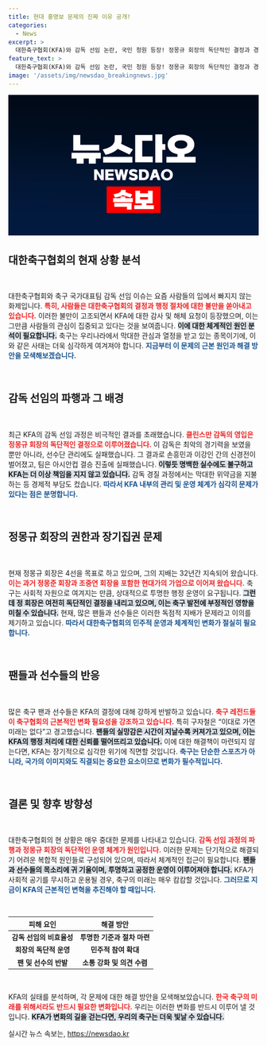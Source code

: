 ```yaml
---
title: 현대 홍명보 문제의 진짜 이유 공개!
categories:
  - News
excerpt: >
  대한축구협회(KFA)와 감독 선임 논란, 국민 청원 등장! 정몽규 회장의 독단적인 결정과 경질 과정이 한국 축구를 위기로 몰아넣었다. 한국 축구의 미래를 걱정하는 목소리가 점점 커지는데, 과연 KFA는 변화를 이끌어낼 수 있을까? 클릭해서 더 알아보세요!
feature_text: >
  대한축구협회(KFA)와 감독 선임 논란, 국민 청원 등장! 정몽규 회장의 독단적인 결정과 경질 과정이 한국 축구를 위기로 몰아넣었다. 한국 축구의 미래를 걱정하는 목소리가 점점 커지는데, 과연 KFA는 변화를 이끌어낼 수 있을까? 클릭해서 더 알아보세요!
image: '/assets/img/newsdao_breakingnews.jpg'
---
```


<p><img src="/assets/img/newsdao_breakingnews.jpg" alt="cryptoinkorea 속보" /></p>

<h2 data-ke-size="size26">대한축구협회의 현재 상황 분석</h2>

<p data-ke-size="size16">&nbsp;</p>

<p>대한축구협회와 축구 국가대표팀 감독 선임 이슈는 요즘 사람들의 입에서 빠지지 않는 화제입니다. <b><span style="color: #ee2323;">특히, 사람들은 대한축구협회의 결정과 행정 절차에 대한 불만을 쏟아내고 있습니다.</span></b> 이러한 불만이 고조되면서 KFA에 대한 감사 및 해체 요청이 등장했으며, 이는 그만큼 사람들의 관심이 집중되고 있다는 것을 보여줍니다. <b><span style="background-color: #21538527;">이에 대한 체계적인 원인 분석이 필요합니다.</span></b> 축구는 우리나라에서 막대한 관심과 열정을 받고 있는 종목이기에, 이와 같은 사태는 더욱 심각하게 여겨져야 합니다. <b><span style="color: #1a5490;">지금부터 이 문제의 근본 원인과 해결 방안을 모색해보겠습니다.</span></b></p>

<p data-ke-size="size16">&nbsp;</p>

<h2 data-ke-size="size26">감독 선임의 파행과 그 배경</h2>

<p data-ke-size="size16">&nbsp;</p>

<p>최근 KFA의 감독 선임 과정은 비극적인 결과를 초래했습니다. <b><span style="color: #ee2323;">클린스만 감독의 영입은 정몽규 회장의 독단적인 결정으로 이루어졌습니다.</span></b> 이 감독은 최악의 경기력을 보였을 뿐만 아니라, 선수단 관리에도 실패했습니다. 그 결과로 손흥민과 이강인 간의 신경전이 벌어졌고, 팀은 아시안컵 결승 진출에 실패했습니다. <b><span style="background-color: #21538527;">이렇듯 명백한 실수에도 불구하고 KFA는 더 이상 책임을 지지 않고 있습니다.</span></b> 감독 경질 과정에서는 막대한 위약금을 지불하는 등 경제적 부담도 컸습니다. <b><span style="color: #1a5490;">따라서 KFA 내부의 관리 및 운영 체계가 심각히 문제가 있다는 점은 분명합니다.</span></b></p>

<p data-ke-size="size16">&nbsp;</p>

<h2 data-ke-size="size26">정몽규 회장의 권한과 장기집권 문제</h2>

<p data-ke-size="size16">&nbsp;</p>

<p>현재 정몽규 회장은 4선을 목표로 하고 있으며, 그의 지배는 32년간 지속되어 왔습니다. <b><span style="color: #ee2323;">이는 과거 정몽준 회장과 조중연 회장을 포함한 현대가의 가업으로 이어져 왔습니다.</span></b> 축구는 사회적 자원으로 여겨지는 만큼, 상대적으로 투명한 행정 운영이 요구됩니다. <b><span style="background-color: #21538527;">그런데 정 회장은 여전히 독단적인 결정을 내리고 있으며, 이는 축구 발전에 부정적인 영향을 미칠 수 있습니다.</span></b> 현재, 많은 팬들과 선수들은 이러한 독점적 지배가 문제라고 이의를 제기하고 있습니다. <b><span style="color: #1a5490;">따라서 대한축구협회의 민주적 운영과 체계적인 변화가 절실히 필요합니다.</span></b></p>

<p data-ke-size="size16">&nbsp;</p>

<h2 data-ke-size="size26">팬들과 선수들의 반응</h2>

<p data-ke-size="size16">&nbsp;</p>

<p>많은 축구 팬과 선수들은 KFA의 결정에 대해 강하게 반발하고 있습니다. <b><span style="color: #ee2323;">축구 레전드들이 축구협회의 근본적인 변화 필요성을 강조하고 있습니다.</span></b> 특히 구자철은 “이대로 가면 미래는 없다”고 경고했습니다. <b><span style="background-color: #21538527;">팬들의 실망감은 시간이 지날수록 커져가고 있으며, 이는 KFA의 행정 처리에 대한 신뢰를 떨어뜨리고 있습니다.</span></b> 이에 대한 해결책이 마련되지 않는다면, KFA는 장기적으로 심각한 위기에 직면할 것입니다. <b><span style="color: #1a5490;">축구는 단순한 스포츠가 아니라, 국가의 이미지와도 직결되는 중요한 요소이므로 변화가 필수적입니다.</span></b></p>

<p data-ke-size="size16">&nbsp;</p>

<h2 data-ke-size="size26">결론 및 향후 방향성</h2>

<p data-ke-size="size16">&nbsp;</p>

<p>대한축구협회의 현 상황은 매우 중대한 문제를 나타내고 있습니다. <b><span style="color: #ee2323;">감독 선임 과정의 파행과 정몽규 회장의 독단적인 운영 체계가 원인입니다.</span></b> 이러한 문제는 단기적으로 해결되기 어려운 복합적 원인들로 구성되어 있으며, 따라서 체계적인 접근이 필요합니다. <b><span style="background-color: #21538527;">팬들과 선수들의 목소리에 귀 기울이며, 투명하고 공정한 운영이 이루어져야 합니다.</span></b> KFA가 사회적 공기를 무시하고 운용될 경우, 축구의 미래는 매우 캄캄할 것입니다. <b><span style="color: #1a5490;">그러므로 지금이 KFA의 근본적인 변혁을 추진해야 할 때입니다.</span></b></p>

<p data-ke-size="size16">&nbsp;</p>

<table>
    <thead>
        <tr>
            <th style="text-align: center;"><b>피해 요인</b></th>
            <th style="text-align: center;"><b>해결 방안</b></th>
        </tr>
    </thead>
    <tbody>
        <tr>
            <td style="text-align: center; height: 17px;"><b>감독 선임의 비효율성</b></td>
            <td style="text-align: center; height: 17px;"><b>투명한 기준과 절차 마련</b></td>
        </tr>
        <tr>
            <td style="text-align: center; height: 17px;"><b>회장의 독단적 운영</b></td>
            <td style="text-align: center; height: 17px;"><b>민주적 참여 확대</b></td>
        </tr>
        <tr>
            <td style="text-align: center; height: 17px;"><b>팬 및 선수의 반발</b></td>
            <td style="text-align: center; height: 17px;"><b>소통 강화 및 의견 수렴</b></td>
        </tr>
    </tbody>
</table>

<p data-ke-size="size16">&nbsp;</p>

<p>KFA의 실태를 분석하며, 각 문제에 대한 해결 방안을 모색해보았습니다. <b><span style="color: #ee2323;">한국 축구의 미래를 위해서라도 반드시 필요한 변화입니다.</span></b> 우리는 이러한 변화를 반드시 이루어 낼 것입니다. <b><span style="background-color: #21538527;">KFA가 변화의 길을 걷는다면, 우리의 축구는 더욱 빛날 수 있습니다.</span></b></p>
실시간 뉴스 속보는, <a href="https://newsdao.kr" rel="dofollow">https://newsdao.kr</a>


